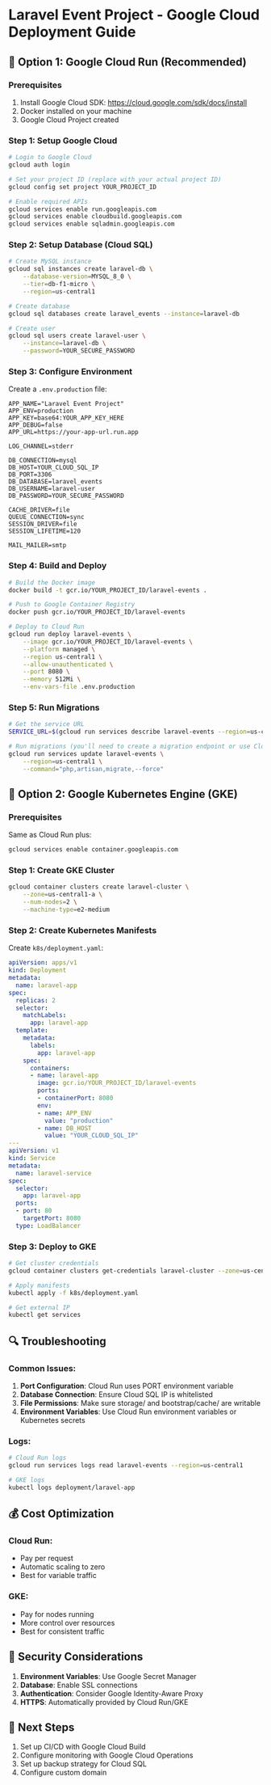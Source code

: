 # Laravel Event Project - Google Cloud Deployment Guide

## 🚀 Option 1: Google Cloud Run (Recommended)

### Prerequisites
1. Install Google Cloud SDK: https://cloud.google.com/sdk/docs/install
2. Docker installed on your machine
3. Google Cloud Project created

### Step 1: Setup Google Cloud
```bash
# Login to Google Cloud
gcloud auth login

# Set your project ID (replace with your actual project ID)
gcloud config set project YOUR_PROJECT_ID

# Enable required APIs
gcloud services enable run.googleapis.com
gcloud services enable cloudbuild.googleapis.com
gcloud services enable sqladmin.googleapis.com
```

### Step 2: Setup Database (Cloud SQL)
```bash
# Create MySQL instance
gcloud sql instances create laravel-db \
    --database-version=MYSQL_8_0 \
    --tier=db-f1-micro \
    --region=us-central1

# Create database
gcloud sql databases create laravel_events --instance=laravel-db

# Create user
gcloud sql users create laravel-user \
    --instance=laravel-db \
    --password=YOUR_SECURE_PASSWORD
```

### Step 3: Configure Environment
Create a `.env.production` file:
```env
APP_NAME="Laravel Event Project"
APP_ENV=production
APP_KEY=base64:YOUR_APP_KEY_HERE
APP_DEBUG=false
APP_URL=https://your-app-url.run.app

LOG_CHANNEL=stderr

DB_CONNECTION=mysql
DB_HOST=YOUR_CLOUD_SQL_IP
DB_PORT=3306
DB_DATABASE=laravel_events
DB_USERNAME=laravel-user
DB_PASSWORD=YOUR_SECURE_PASSWORD

CACHE_DRIVER=file
QUEUE_CONNECTION=sync
SESSION_DRIVER=file
SESSION_LIFETIME=120

MAIL_MAILER=smtp
```

### Step 4: Build and Deploy
```bash
# Build the Docker image
docker build -t gcr.io/YOUR_PROJECT_ID/laravel-events .

# Push to Google Container Registry
docker push gcr.io/YOUR_PROJECT_ID/laravel-events

# Deploy to Cloud Run
gcloud run deploy laravel-events \
    --image gcr.io/YOUR_PROJECT_ID/laravel-events \
    --platform managed \
    --region us-central1 \
    --allow-unauthenticated \
    --port 8080 \
    --memory 512Mi \
    --env-vars-file .env.production
```

### Step 5: Run Migrations
```bash
# Get the service URL
SERVICE_URL=$(gcloud run services describe laravel-events --region=us-central1 --format="value(status.url)")

# Run migrations (you'll need to create a migration endpoint or use Cloud Shell)
gcloud run services update laravel-events \
    --region=us-central1 \
    --command="php,artisan,migrate,--force"
```

## 🔧 Option 2: Google Kubernetes Engine (GKE)

### Prerequisites
Same as Cloud Run plus:
```bash
gcloud services enable container.googleapis.com
```

### Step 1: Create GKE Cluster
```bash
gcloud container clusters create laravel-cluster \
    --zone=us-central1-a \
    --num-nodes=2 \
    --machine-type=e2-medium
```

### Step 2: Create Kubernetes Manifests
Create `k8s/deployment.yaml`:
```yaml
apiVersion: apps/v1
kind: Deployment
metadata:
  name: laravel-app
spec:
  replicas: 2
  selector:
    matchLabels:
      app: laravel-app
  template:
    metadata:
      labels:
        app: laravel-app
    spec:
      containers:
      - name: laravel-app
        image: gcr.io/YOUR_PROJECT_ID/laravel-events
        ports:
        - containerPort: 8080
        env:
        - name: APP_ENV
          value: "production"
        - name: DB_HOST
          value: "YOUR_CLOUD_SQL_IP"
---
apiVersion: v1
kind: Service
metadata:
  name: laravel-service
spec:
  selector:
    app: laravel-app
  ports:
  - port: 80
    targetPort: 8080
  type: LoadBalancer
```

### Step 3: Deploy to GKE
```bash
# Get cluster credentials
gcloud container clusters get-credentials laravel-cluster --zone=us-central1-a

# Apply manifests
kubectl apply -f k8s/deployment.yaml

# Get external IP
kubectl get services
```

## 🔍 Troubleshooting

### Common Issues:
1. **Port Configuration**: Cloud Run uses PORT environment variable
2. **Database Connection**: Ensure Cloud SQL IP is whitelisted
3. **File Permissions**: Make sure storage/ and bootstrap/cache/ are writable
4. **Environment Variables**: Use Cloud Run environment variables or Kubernetes secrets

### Logs:
```bash
# Cloud Run logs
gcloud run services logs read laravel-events --region=us-central1

# GKE logs
kubectl logs deployment/laravel-app
```

## 💰 Cost Optimization

### Cloud Run:
- Pay per request
- Automatic scaling to zero
- Best for variable traffic

### GKE:
- Pay for nodes running
- More control over resources
- Best for consistent traffic

## 🔐 Security Considerations

1. **Environment Variables**: Use Google Secret Manager
2. **Database**: Enable SSL connections
3. **Authentication**: Consider Google Identity-Aware Proxy
4. **HTTPS**: Automatically provided by Cloud Run/GKE

## 📝 Next Steps

1. Set up CI/CD with Google Cloud Build
2. Configure monitoring with Google Cloud Operations
3. Set up backup strategy for Cloud SQL
4. Configure custom domain
